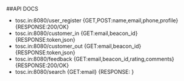 ##API DOCS

+ tosc.in:8080/user_register {GET,POST:name,email,phone,profile} {RESPONSE:200/OK}
+ tosc.in:8080/customer_in {GET:email,beacon_id} {RESPONSE:token,json}
+ tosc.in:8080/customer_out {GET:email,beacon_id} {RESPONSE:token,json}
+ tosc.in:8080/feedback {GET:email,beacon_id,rating,comments} {RESPONSE:200/OK}
+ tosc.in:8080/search {GET:email} {RESPONSE: <json>}

